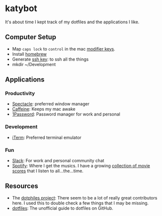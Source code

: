 # katybot
It's about time I kept track of my dotfiles and the applications I like.

## Computer Setup

- Map `caps lock` to `control` in the mac [modifier keys](https://support.apple.com/kb/PH25240?locale=en_US).
- Install [homebrew](https://brew.sh/)
- Generate [ssh key](https://help.github.com/articles/generating-a-new-ssh-key-and-adding-it-to-the-ssh-agent/): to ssh all the things
- mkdir ~/Development

## Applications

### Productivity

- [Spectacle](https://www.spectacleapp.com/): preferred window manager
- [Caffeine](http://lightheadsw.com/caffeine/): Keeps my mac awake
- [1Password](https://1password.com/): Password manager for work and personal

### Development

- [iTerm](https://www.iterm2.com/): Preferred terminal emulator

### Fun
- [Slack](https://slack.com/): For work and personal community chat
- [Spotify](https://www.spotify.com/us/): Where I get the musics. I have a growing [collection of movie scores](https://open.spotify.com/user/1248745171/playlist/4UtBI0rX29svSEbDtJtAJA) that I listen to all...the...time.

## Resources

- The [dotphiles project](https://github.com/dotphiles/dotphiles): There seem to be a lot of really great contributors here. I used this to double check a few things that I may be missing.
- [dotfiles](https://dotfiles.github.io/): The unofficial guide to dotfiles on GitHub.
